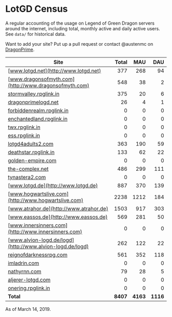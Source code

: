 # LotGD Census
A regular accounting of the usage on Legend of Green Dragon servers around the internet, including total, monthly active and daily active users. See `data/` for historical data.

Want to add your site? Put up a pull request or contact @austenmc on [DragonPrime](http://dragonprime.net).


Site | Total | MAU | DAU
--- | ---:| ---:| ---:
[www.lotgd.net](http://www.lotgd.net)|377|268|94
[www.dragonsofmyth.com](http://www.dragonsofmyth.com)|548|38|2
[stormvalley.rpglink.in](http://stormvalley.rpglink.in)|375|20|6
[dragonprimelogd.net](http://dragonprimelogd.net)|26|4|1
[forbiddenrealm.rpglink.in](http://forbiddenrealm.rpglink.in)|0|0|0
[enchantedland.rpglink.in](http://enchantedland.rpglink.in)|0|0|0
[twx.rpglink.in](http://twx.rpglink.in)|0|0|0
[ess.rpglink.in](http://ess.rpglink.in)|0|0|0
[lotgd4adults2.com](http://lotgd4adults2.com)|363|190|59
[deathstar.rpglink.in](http://deathstar.rpglink.in)|133|62|22
[golden-empire.com](http://golden-empire.com)|0|0|0
[the-complex.net](http://the-complex.net)|486|299|111
[tynastera2.com](http://tynastera2.com)|0|0|0
[www.lotgd.de](http://www.lotgd.de)|887|370|139
[www.hogwartslive.com](http://www.hogwartslive.com)|2238|1212|184
[www.atrahor.de](http://www.atrahor.de)|1503|917|303
[www.eassos.de](http://www.eassos.de)|569|281|50
[www.innersinners.com](http://www.innersinners.com)|0|0|0
[www.alvion-logd.de/logd](http://www.alvion-logd.de/logd)|262|122|22
[reignofdarknessrpg.com](http://reignofdarknessrpg.com)|561|352|118
[imladrin.com](http://imladrin.com)|0|0|0
[nathyrnn.com](http://nathyrnn.com)|79|28|5
[aljerer-lotgd.com](http://aljerer-lotgd.com)|0|0|0
[onering.rpglink.in](http://onering.rpglink.in)|0|0|0
**Total**|**8407**|**4163**|**1116**

As of March 14, 2019.
